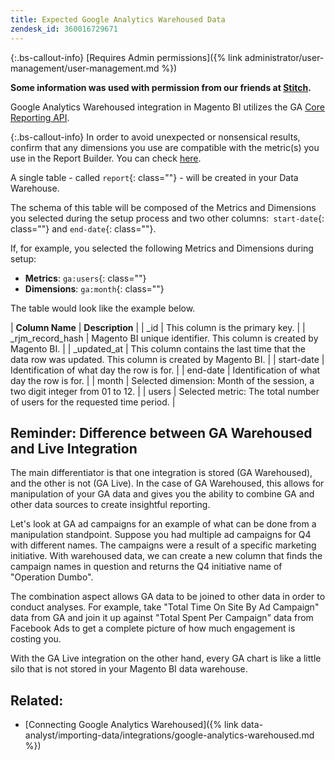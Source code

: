 ```yaml
---
title: Expected Google Analytics Warehoused Data
zendesk_id: 360016729671
---
```


{:.bs-callout-info}
[Requires Admin permissions]({% link administrator/user-management/user-management.md %})

**Some information was used with permission from our friends at [Stitch](https://www.stitchdata.com/docs/integrations/saas/google-analytics).**

Google Analytics Warehoused integration in Magento BI utilizes the GA [Core Reporting API](https://developers.google.com/analytics/devguides/reporting/core/v3/).

{:.bs-callout-info}
In order to avoid unexpected or nonsensical results, confirm that any dimensions you use are compatible with the metric(s) you use in the Report Builder. You can check [here](https://developers.google.com/analytics/devguides/reporting/core/dimsmets).

A single table - called `report`{: class=""} - will be created in your Data Warehouse.

The schema of this table will be composed of the Metrics and Dimensions you selected during the setup process and two other columns:` start-date`{: class=""} and `end-date`{: class=""}.

If, for example, you selected the following Metrics and Dimensions during setup:

* **Metrics**\: `ga:users`{: class=""}
* **Dimensions**\: `ga:month`{: class=""}

The table would look like the example below.

| **Column Name** | **Description** |
| \_id | This column is the primary key. |
| \_rjm\_record\_hash | Magento BI unique identifier. This column is created by Magento BI. |
| \_updated\_at | This column contains the last time that the data row was updated. This column is created by Magento BI. |
| start-date | Identification of what day the row is for. |
| end-date | Identification of what day the row is for. |
| month | Selected dimension: Month of the session, a two digit integer from 01 to 12. |
| users | Selected metric: The total number of users for the requested time period. |

## Reminder: Difference between GA Warehoused and Live Integration

The main differentiator is that one integration is stored (GA Warehoused), and the other is not (GA Live). In the case of GA Warehoused, this allows for manipulation of your GA data and gives you the ability to combine GA and other data sources to create insightful reporting.

Let\'s look at GA ad campaigns for an example of what can be done from a manipulation standpoint. Suppose you had multiple ad campaigns for Q4 with different names. The campaigns were a result of a specific marketing initiative. With warehoused data, we can create a new column that finds the campaign names in question and returns the Q4 initiative name of \"Operation Dumbo\".

The combination aspect allows GA data to be joined to other data in order to conduct analyses. For example, take \"Total Time On Site By Ad Campaign\" data from GA and join it up against \"Total Spent Per Campaign\" data from Facebook Ads to get a complete picture of how much engagement is costing you.

With the GA Live integration on the other hand, every GA chart is like a little silo that is not stored in your Magento BI data warehouse.

## Related:

* [Connecting Google Analytics Warehoused]({% link data-analyst/importing-data/integrations/google-analytics-warehoused.md %})
